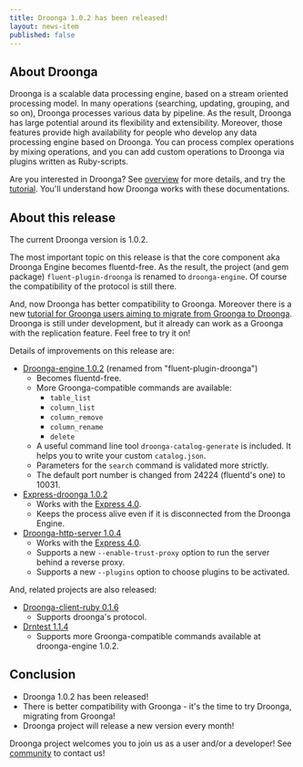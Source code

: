 ```yaml
---
title: Droonga 1.0.2 has been released!
layout: news-item
published: false
---
```


## About Droonga

Droonga is a scalable data processing engine, based on a stream oriented processing model. In many operations (searching, updating, grouping, and so on), Droonga processes various data by pipeline. As the result, Droonga has large potential around its flexibility and extensibility. Moreover, those features provide high availability for people who develop any data processing engine based on Droonga. You can process complex operations by mixing operations, and you can add custom operations to Droonga via plugins written as Ruby-scripts.

Are you interested in Droonga? See [overview](/overview/) for more details, and try the [tutorial](/tutorial/). You'll understand how Droonga works with these documentations.

## About this release

The current Droonga version is 1.0.2.

The most important topic on this release is that the core component aka Droonga Engine becomes fluentd-free.
As the result, the project (and gem package) `fluent-plugin-droonga` is renamed to `droonga-engine`.
Of course the compatibility of the protocol is still there.

And, now Droonga has better compatibility to Groonga.
Moreover there is a new [tutorial for Groonga users aiming to migrate from Groonga to Droonga][groonga-tutorial].
Droonga is still under development, but it already can work as a Groonga with the replication feature.
Feel free to try it on!

Details of improvements on this release are:

 * [Droonga-engine 1.0.2][droonga-engine] (renamed from "fluent-plugin-droonga")
   * Becomes fluentd-free.
   * More Groonga-compatible commands are available:
     * `table_list`
     * `column_list`
     * `column_remove`
     * `column_rename`
     * `delete`
   * A useful command line tool `droonga-catalog-generate` is included.
     It helps you to write your custom `catalog.json`.
   * Parameters for the `search` command is validated more strictly.
   * The default port number is changed from 24224 (fluentd's one) to 10031.
 * [Express-droonga 1.0.2][express-droonga]
   * Works with the [Express 4.0](http://expressjs.com/).
   * Keeps the process alive even if it is disconnected from the Droonga Engine.
 * [Droonga-http-server 1.0.4][droonga-http-server]
   * Works with the [Express 4.0](http://expressjs.com/).
   * Supports a new `--enable-trust-proxy` option to run the server behind a reverse proxy.
   * Supports a new `--plugins` option to choose plugins to be activated.

And, related projects are also released:

 * [Droonga-client-ruby 0.1.6][droonga-client-ruby]
   * Supports droonga's protocol.
 * [Drntest 1.1.4][drntest]
   * Supports more Groonga-compatible commands available at droonga-engine 1.0.2.

## Conclusion

 * Droonga 1.0.2 has been released!
 * There is better compatibility with Groonga - it's the time to try Droonga, migrating from Groonga!
 * Droonga project will release a new version every month!

Droonga project welcomes you to join us as a user and/or a developer! See [community][] to contact us!

  [community]: /community/
  [groonga-tutorial]: /tutorial/groonga/
  [droonga-engine]: https://github.com/droonga/droonga-engine
  [express-droonga]: https://github.com/droonga/express-droonga
  [droonga-http-server]: https://github.com/droonga/droonga-http-server
  [droonga-client-ruby]: https://github.com/droonga/droonga-client-ruby
  [drntest]: https://github.com/droonga/drntest
